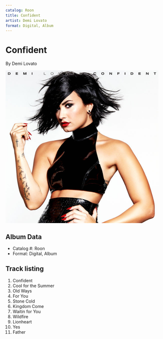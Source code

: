 ```yaml
---
catalog: Roon
title: Confident
artist: Demi Lovato
format: Digital, Album
---
```


# Confident

By Demi Lovato

![](../../assets/albumcovers/Demi_Lovato-Confident.png)

## Album Data

- Catalog #: Roon
- Format: Digital, Album


## Track listing


1. Confident
2. Cool for the Summer
3. Old Ways
4. For You
5. Stone Cold
6. Kingdom Come
7. Waitin for You
8. Wildfire
9. Lionheart
10. Yes
11. Father

